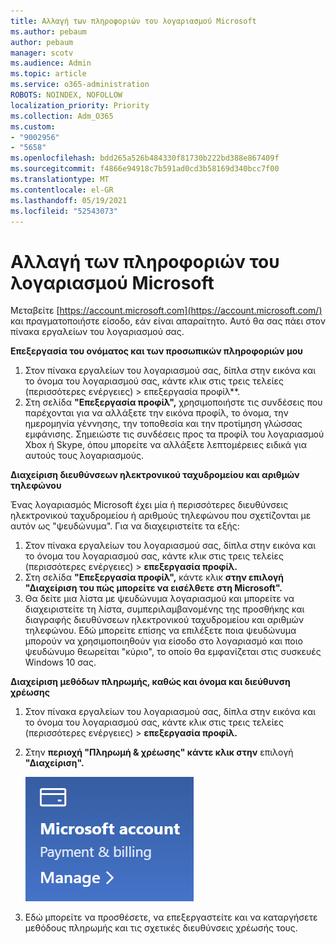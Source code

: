 ```yaml
---
title: Αλλαγή των πληροφοριών του λογαριασμού Microsoft
ms.author: pebaum
author: pebaum
manager: scotv
ms.audience: Admin
ms.topic: article
ms.service: o365-administration
ROBOTS: NOINDEX, NOFOLLOW
localization_priority: Priority
ms.collection: Adm_O365
ms.custom:
- "9002956"
- "5658"
ms.openlocfilehash: bdd265a526b484330f81730b222bd388e867409f
ms.sourcegitcommit: f4866e94918c7b591ad0cd3b58169d340bcc7f00
ms.translationtype: MT
ms.contentlocale: el-GR
ms.lasthandoff: 05/19/2021
ms.locfileid: "52543073"
---
```

# <a name="change-my-microsoft-account-information"></a>Αλλαγή των πληροφοριών του λογαριασμού Microsoft

Μεταβείτε [https://account.microsoft.com](https://account.microsoft.com/) και πραγματοποιήστε είσοδο, εάν είναι απαραίτητο. Αυτό θα σας πάει στον πίνακα εργαλείων του λογαριασμού σας.  

**Επεξεργασία του ονόματος και των προσωπικών πληροφοριών μου**

1. Στον πίνακα εργαλείων του λογαριασμού σας, δίπλα στην εικόνα και το όνομα του λογαριασμού σας, κάντε κλικ στις τρεις τελείες (περισσότερες ενέργειες) > επεξεργασία προφίλ**.
2. Στη σελίδα **"Επεξεργασία προφίλ",** χρησιμοποιήστε τις συνδέσεις που παρέχονται για να αλλάξετε την εικόνα προφίλ, το όνομα, την ημερομηνία γέννησης, την τοποθεσία και την προτίμηση γλώσσας εμφάνισης. Σημειώστε τις συνδέσεις προς τα προφίλ του λογαριασμού Xbox ή Skype, όπου μπορείτε να αλλάξετε λεπτομέρειες ειδικά για αυτούς τους λογαριασμούς.

**Διαχείριση διευθύνσεων ηλεκτρονικού ταχυδρομείου και αριθμών τηλεφώνου**

Ένας λογαριασμός Microsoft έχει μία ή περισσότερες διευθύνσεις ηλεκτρονικού ταχυδρομείου ή αριθμούς τηλεφώνου που σχετίζονται με αυτόν ως "ψευδώνυμα". Για να διαχειριστείτε τα εξής:

1. Στον πίνακα εργαλείων του λογαριασμού σας, δίπλα στην εικόνα και το όνομα του λογαριασμού σας, κάντε κλικ στις τρεις τελείες (περισσότερες ενέργειες) > **επεξεργασία προφίλ.**
2. Στη σελίδα **"Επεξεργασία προφίλ",** κάντε κλικ **στην επιλογή "Διαχείριση του πώς μπορείτε να εισέλθετε στη Microsoft".** 
3. Θα δείτε μια λίστα με ψευδώνυμα λογαριασμού και μπορείτε να διαχειριστείτε τη λίστα, συμπεριλαμβανομένης της προσθήκης και διαγραφής διευθύνσεων ηλεκτρονικού ταχυδρομείου και αριθμών τηλεφώνου. Εδώ μπορείτε επίσης να επιλέξετε ποια ψευδώνυμα μπορούν να χρησιμοποιηθούν για είσοδο στο λογαριασμό και ποιο ψευδώνυμο θεωρείται "κύριο", το οποίο θα εμφανίζεται στις συσκευές Windows 10 σας.

**Διαχείριση μεθόδων πληρωμής, καθώς και όνομα και διεύθυνση χρέωσης** 

1. Στον πίνακα εργαλείων του λογαριασμού σας, δίπλα στην εικόνα και το όνομα του λογαριασμού σας, κάντε κλικ στις τρεις τελείες (περισσότερες ενέργειες) > **επεξεργασία προφίλ.**
2. Στην **περιοχή "Πληρωμή & χρέωσης" κάντε κλικ στην** επιλογή **"Διαχείριση".**

    ![Διαχείριση πληρωμών και χρεώσεων](media/manage-account.png)

3. Εδώ μπορείτε να προσθέσετε, να επεξεργαστείτε και να καταργήσετε μεθόδους πληρωμής και τις σχετικές διευθύνσεις χρέωσής τους. 
